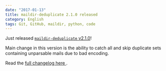 ```yaml
---
date: "2017-01-13"
title: maildir-deduplicate 2.1.0 released
category: English
tags: Git, GitHub, maildir, python, code
---
```


Just released [`maildir-deduplicate`
v2.1.0](https://pypi.python.org/pypi/maildir-deduplicate/2.1.0)!

Main change in this version is the ability to catch all and skip duplicate sets
containing unparsable mails due to bad encoding.

Read the [full changelog here
](https://maildir-deduplicate.readthedocs.io/en/develop/changelog.html).
